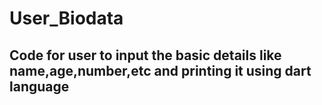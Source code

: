 # User_Biodata
## Code for user to input the basic details like name,age,number,etc and printing it using dart language
